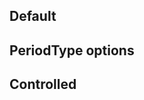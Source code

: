 <script lang="ts">
  import Preview from '$lib/components/Preview.svelte';
  import DateRange from '$lib/components/DateRange.svelte';
  import { PeriodType } from '$lib/utils/date';

  let selected = {
    from: new Date('1982-03-01T00:00:00'),
    to: new Date('1982-03-30T23:59:59'),
    periodType: 10,
  };
  // $: console.log({ selected });
</script>

## Default

<Preview>
  <DateRange />
</Preview>

## PeriodType options

<Preview>
  <DateRange
    periodTypeOptions={[
      PeriodType.Month,
      PeriodType.Quarter,
      PeriodType.CalendarYear,
      PeriodType.FiscalYearOctober,
    ]}
  />
</Preview>

## Controlled

<Preview>
  <DateRange bind:selected />
</Preview>
